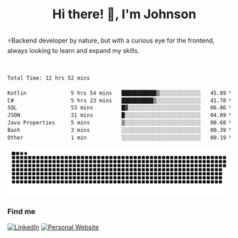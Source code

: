 <div id="user-content-toc">
  <ul align="center">
    <summary><h1 style="display: inline-block">Hi there! 👋, I'm Johnson</h1></summary>
  </ul>
</div>

⚡Backend developer by nature, but with a curious eye for the frontend, always looking to learn and expand my skills.

<br>


<!--START_SECTION:waka-->

```txt
Total Time: 12 hrs 52 mins

Kotlin              5 hrs 54 mins   ███████████▒░░░░░░░░░░░░░   45.89 %
C#                  5 hrs 23 mins   ██████████▒░░░░░░░░░░░░░░   41.78 %
SQL                 53 mins         █▓░░░░░░░░░░░░░░░░░░░░░░░   06.86 %
JSON                31 mins         █░░░░░░░░░░░░░░░░░░░░░░░░   04.09 %
Java Properties     5 mins          ▒░░░░░░░░░░░░░░░░░░░░░░░░   00.68 %
Bash                3 mins          ░░░░░░░░░░░░░░░░░░░░░░░░░   00.39 %
Other               1 min           ░░░░░░░░░░░░░░░░░░░░░░░░░   00.19 %
```

<!--END_SECTION:waka-->

<picture>
  <source  srcset="https://github.com/joshwambere/joshwambere/blob/output/github-contribution-grid-snake-dark.svg?palette=github-dark">
  <source  srcset="https://github.com/joshwambere/joshwambere/blob/output/github-contribution-grid-snake.svg">
  <img alt="github contribution grid snake animation" src="https://github.com/joshwambere/joshwambere/blob/output/github-contribution-grid-snake.svg">
</picture>

### Find me
<a href="https://www.linkedin.com/in/dusabe-johnson" target="_blank"><img src="https://img.shields.io/badge/LinkedIn-%230077B5.svg?&style=flat&logo=linkedin&logoColor=white" alt="LinkedIn"></a>
‎‎ [![Personal Website](https://img.shields.io/badge/visit-Johnsonis.me-blue)](https://johnsonis.me/)
